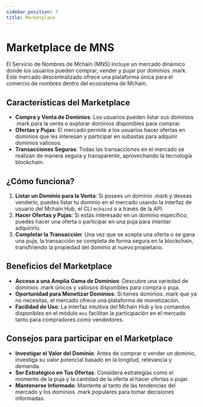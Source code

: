 ```yaml
---
sidebar_position: 7
title: Marketplace
---
```


# Marketplace de MNS

El Servicio de Nombres de Mchain (MNS) incluye un mercado dinámico donde los usuarios pueden comprar, vender y pujar por dominios .mark. Este mercado descentralizado ofrece una plataforma única para el comercio de nombres dentro del ecosistema de Mchain.

## Características del Marketplace

- **Compra y Venta de Dominios**: Los usuarios pueden listar sus dominios .mark para la venta o explorar dominios disponibles para comprar.
- **Ofertas y Pujas**: El mercado permite a los usuarios hacer ofertas en dominios que les interesan y participar en subastas para adquirir dominios valiosos.
- **Transacciones Seguras**: Todas las transacciones en el mercado se realizan de manera segura y transparente, aprovechando la tecnología blockchain.

## ¿Cómo funciona?

1. **Listar un Dominio para la Venta**: Si posees un dominio .mark y deseas venderlo, puedes listar tu dominio en el mercado usando la interfaz de usuario del Mchain Hub, el CLI `mchaind` o a través de la API.
2. **Hacer Ofertas y Pujas**: Si estás interesado en un dominio específico, puedes hacer una oferta o participar en una puja para intentar adquirirlo.
3. **Completar la Transacción**: Una vez que se acepta una oferta o se gana una puja, la transacción se completa de forma segura en la blockchain, transfiriendo la propiedad del dominio al nuevo propietario.

## Beneficios del Marketplace

- **Acceso a una Amplia Gama de Dominios**: Descubre una variedad de dominios .mark únicos y valiosos disponibles para compra o puja.
- **Oportunidad para Monetizar Dominios**: Si tienes dominios .mark que ya no necesitas, el mercado ofrece una plataforma de monetización.
- **Facilidad de Uso**: La interfaz intuitiva del Mchain Hub y los comandos disponibles en el módulo `mns` facilitan la participación en el mercado tanto para compradores como vendedores.

## Consejos para participar en el Marketplace

- **Investigar el Valor del Dominio**: Antes de comprar o vender un dominio, investiga su valor potencial basado en la longitud, relevancia y demanda.
- **Ser Estratégico en Tus Ofertas**: Considera estrategias como el momento de la puja y la cantidad de la oferta al hacer ofertas o pujar.
- **Mantenerse Informado**: Mantente al tanto de las tendencias del mercado y los dominios .mark populares para tomar decisiones informadas.